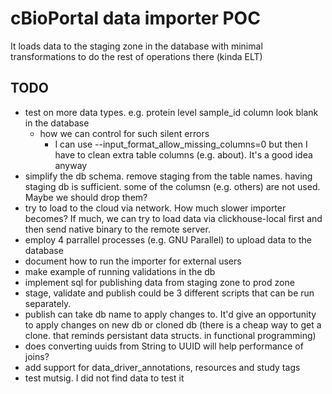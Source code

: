 # cBioPortal data importer POC

It loads data to the staging zone in the database with minimal transformations to do the rest of operations there (kinda ELT)

## TODO
- test on more data types. e.g. protein level sample_id column look blank in the database
  - how we can control for such silent errors
    - I can use --input_format_allow_missing_columns=0
      but then I have to clean extra table columns (e.g. about). It's a good idea anyway
- simplify the db schema. remove staging from the table names. having staging db is sufficient. some of the columsn (e.g. others) are not used. Maybe we should drop them?
- try to load to the cloud via network. How much slower importer becomes? If much, we can try to load data via clickhouse-local first and then send native binary to the remote server.
- employ 4 parrallel processes (e.g. GNU Parallel) to upload data to the database
- document how to run the importer for external users
- make example of running validations in the db
- implement sql for publishing data from staging zone to prod zone
- stage, validate and publish could be 3 different scripts that can be run separately.
- publish can take db name to apply changes to. It'd give an opportunity to apply changes on new db or cloned db (there is a cheap way to get a clone. that reminds persistant data structs. in functional programming)
- does converting uuids from String to UUID will help performance of joins?
- add support for data_driver_annotations, resources and study tags
- test mutsig. I did not find data to test it
